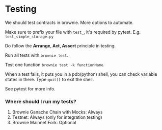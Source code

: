 # Testing
We should test contracts in brownie. More options to automate.

Make sure to prefix your file with `test_`, it's required by pytest. E.g. `test_simple_storage.py`

Do follow the **Arrange, Act, Assert** principle in testing.

Run all tests with `brownie test`.

Test one function `brownie test -k functionName`.

When a test fails, it puts you in a pdb(python) shell, you can check variable states in there. Type `quit()` to exit the shell.

See pytest for more info.


### Where should I run my tests?
1. Brownie Ganache Chain with Mocks: Always
2. Testnet: Always (only for integration testing)
3. Brownie Mainnet Fork: Optional